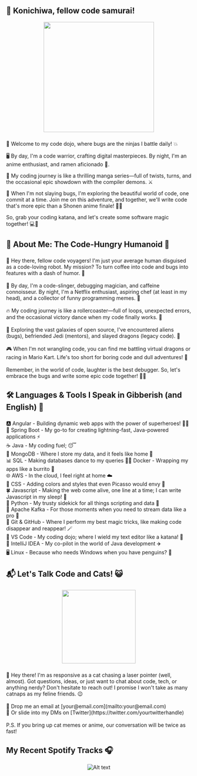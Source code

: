 ## 👋 Konichiwa, fellow code samurai! 

<div align="center">
  <img height="300" src="https://media.tenor.com/w1X8EWtlYnMAAAAC/gojo-satoru-jujutsu-kaisen.gif"  />
</div>

###

🍣 Welcome to my code dojo, where bugs are the ninjas I battle daily! 💥

🖥️ By day, I'm a code warrior, crafting digital masterpieces. By night, I'm an anime enthusiast, and ramen aficionado 🍜.

🚀 My coding journey is like a thrilling manga series—full of twists, turns, and the occasional epic showdown with the compiler demons. ⚔️

🌸 When I'm not slaying bugs, I'm exploring the beautiful world of code, one commit at a time. Join me on this adventure, and together, we'll write code that's more epic than a Shonen anime finale! 🚀✨

So, grab your coding katana, and let's create some software magic together! 💻🔮


<h2 align="left">🤖 About Me: The Code-Hungry Humanoid 🍔</h2>

###

<p align="left">👋 Hey there, fellow code voyagers! I'm just your average human disguised as a code-loving robot. My mission? To turn coffee into code and bugs into features with a dash of humor. 🤖<br><br>🚀 By day, I'm a code-slinger, debugging magician, and caffeine connoisseur. By night, I'm a Netflix enthusiast, aspiring chef (at least in my head), and a collector of funny programming memes. 🍿<br><br>🔥 My coding journey is like a rollercoaster—full of loops, unexpected errors, and the occasional victory dance when my code finally works. 💃<br><br>🌌 Exploring the vast galaxies of open source, I've encountered aliens (bugs), befriended Jedi (mentors), and slayed dragons (legacy code). 🐉<br><br>🎮 When I'm not wrangling code, you can find me battling virtual dragons or racing in Mario Kart. Life's too short for boring code and dull adventures! 🎯<br><br>Remember, in the world of code, laughter is the best debugger. So, let's embrace the bugs and write some epic code together! 🚀🌟</p>

###

<h2 align="left">🛠️ Languages & Tools I Speak in Gibberish (and English) 🤪</h2>

###

<p align="left">🅰️ Angular - Building dynamic web apps with the power of superheroes! 🦸‍♂️<br>🚀 Spring Boot - My go-to for creating lightning-fast, Java-powered applications ⚡<br>☕ Java - My coding fuel; 😴<br>🍃 MongoDB - Where I store my data, and it feels like home 🏡<br>📊 SQL - Making databases dance to my queries 💃🐳 Docker - Wrapping my apps like a burrito 🌯<br>🌐 AWS - In the cloud, I feel right at home ☁️<br>🎨 CSS - Adding colors and styles that even Picasso would envy 🎨<br>🍀 Javascript - Making the web come alive, one line at a time; I can write Javascript in my sleep! 💫<br>🐍 Python - My trusty sidekick for all things scripting and data 🐍<br>🐘 Apache Kafka - For those moments when you need to stream data like a pro 🌊<br>🧙 Git & GitHub - Where I perform my best magic tricks, like making code disappear and reappear! 🪄<br>🔨 VS Code - My coding dojo; where I wield my text editor like a katana! 🥋<br>🚀 IntelliJ IDEA - My co-pilot in the world of Java development ✈️<br>🖥️ Linux - Because who needs Windows when you have penguins? 🐧</p>

###

<h2 align="left">📬 Let's Talk Code and Cats! 😺</h2>

###

<div align="center">
  <img height="200" src="https://media.tenor.com/x4-Ccy77vWcAAAAC/tom-and-jerry-tom.gif"  />
</div>

###

<p align="left">👋 Hey there! I'm as responsive as a cat chasing a laser pointer (well, almost). Got questions, ideas, or just want to chat about code, tech, or anything nerdy? Don't hesitate to reach out! I promise I won't take as many catnaps as my feline friends. 😉<br><br>📧 Drop me an email at [your@email.com](mailto:your@email.com)  <br>💬 Or slide into my DMs on [Twitter](https://twitter.com/yourtwitterhandle)<br><br>P.S. If you bring up cat memes or anime, our conversation will be twice as fast!</p>

###

<p align="left"></p>

###

## My Recent Spotify Tracks 🎧


<div align="center">

![Alt text](https://spotify-recently-played-readme.vercel.app/api?user=31nifgeiq7fvmsr4rmsy77xcqhje&unique={true|1|on|yes})

</div>
